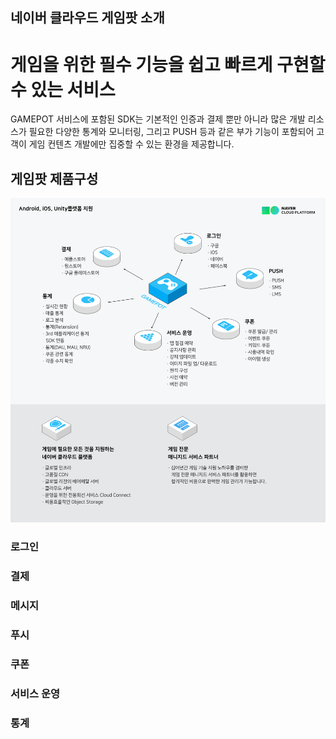 ## 네이버 클라우드 게임팟 소개

# 게임을 위한 필수 기능을 쉽고 빠르게 구현할 수 있는 서비스

 GAMEPOT 서비스에 포함된 SDK는 기본적인 인증과 결제 뿐만 아니라 많은 개발 리소스가 필요한 다양한 통계와 모니터링, 그리고 PUSH 등과 같은 부가 기능이 포함되어 고객이 게임 컨텐츠 개발에만 집중할 수 있는 환경을 제공합니다.



## 게임팟 제품구성

![](images/gamepot.ko-KR.xl.png)

### 로그인



### 결제



### 메시지



### 푸시



### 쿠폰



### 서비스 운영



### 통계

















